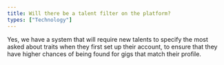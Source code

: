 ```yaml
---
title: Will there be a talent filter on the platform?
types: ["Technology"]
---
```

Yes, we have a system that will require new talents to specify the most asked about traits when they first set up their account, to ensure that they have higher chances of being found for gigs that match their profile. 